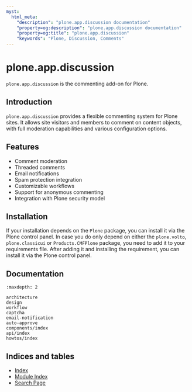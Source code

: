```yaml
---
myst:
  html_meta:
    "description": "plone.app.discussion documentation"
    "property=og:description": "plone.app.discussion documentation"
    "property=og:title": "plone.app.discussion"
    "keywords": "Plone, Discussion, Comments"
---
```


# plone.app.discussion

`plone.app.discussion` is the commenting add-on for Plone.

## Introduction

`plone.app.discussion` provides a flexible commenting system for Plone sites. It allows site visitors and members to comment on content objects, with full moderation capabilities and various configuration options.

## Features

- Comment moderation
- Threaded comments
- Email notifications
- Spam protection integration
- Customizable workflows
- Support for anonymous commenting
- Integration with Plone security model

## Installation

If your installation depends on the `Plone` package, you can install it via the Plone control panel.
In case you do only depend on either the `plone.volto`, `plone.classicui` or `Products.CMFPlone` package, you need to add it to your requirements file.
After adding it and installing the requirement, you can install it via the Plone control panel.

## Documentation

```{toctree}
:maxdepth: 2

architecture
design
workflow
captcha
email-notification
auto-approve
components/index
api/index
howtos/index
```

## Indices and tables

* [Index](genindex)
* [Module Index](modindex)
* [Search Page](search)
